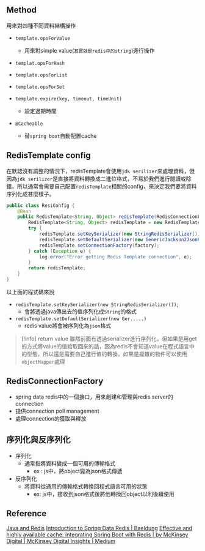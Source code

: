 
## Method

用來對四種不同資料結構操作

+ `template.opsForValue`
	+ 用來對simple value(`其實就是redis中的string`)進行操作
+ `templat.opsForHash`
+ `template.opsForList` 
+ `template.opsForSet`

+ `template.expire(key, timeout, timeUnit)`
	+ 設定過期時間

+ `@Cacheable`
	+ 替`spring boot`自動配置cache


## RedisTemplate config

在默認沒有調整的情況下，redisTemplate會使用`jdk serilizer`來處理資料，但因為`jdk serilizer`是直接將資料轉換成二進位格式，不易於我們進行閱讀或除錯，所以通常會需要自己配置`redisTemplate`相關的config，來決定我們要將資料序列化成甚麼樣子。

```java
public class ResiConfig {  
    @Bean  
    public RedisTemplate<String, Object> redisTemplate(RedisConnectionFactory factory) {  
        RedisTemplate<String, Object> redisTemplate = new RedisTemplate<>();  
        try {  
            redisTemplate.setKeySerializer(new StringRedisSerializer());  
            redisTemplate.setDefaultSerializer(new GenericJackson2JsonRedisSerializer());  
            redisTemplate.setConnectionFactory(factory);  
        } catch (Exception e) {  
            log.error("Error getting Redis Template connection", e);  
        }  
        return redisTemplate;  
    }  
}
```


以上面的程式碼來說
+ `redisTemplate.setKeySerializer(new StringRedisSerializer())`;
	+ 會將透過java傳出去的值序列化成`String`的格式
+ `redisTemplate.setDefaultSerializer(new Ger.....)`
	+ redis value將會被序列化為`json`格式


>[!info] return value
>雖然前面有透過serializer進行序列化，但如果是用get的方式將value的值給取回來的話，因為redis不會知道value在程式語言中的型態，所以還是需要自己進行值的轉換，如果是複雜的物件可以使用`objectMapper`處理 


## RedisConnectionFactory

+ spring data redis中的一個接口，用來創建和管理與redis server的connection
+ 提供connection poll management
+ 處理connection的獲取與釋放

## 序列化與反序列化

+ 序列化
	+ 通常指將資料變成一個可用的傳輸格式
		+ ex : js中，將object變為json格式傳遞
+ 反序列化
	+ 將資料從通用的傳輸格式轉換回程式語言可用的狀態
		+ ex: js中，接收到json格式後將他轉換回object以利後續使用

## Reference

[Java and Redis](https://redis.io/learn/develop/java/getting-started)
[Introduction to Spring Data Redis | Baeldung](https://www.baeldung.com/spring-data-redis-tutorial)
[Effective and highly available cache: Integrating Spring Boot with Redis | by McKinsey Digital | McKinsey Digital Insights | Medium](https://medium.com/digital-mckinsey/effective-and-highly-available-cache-integrating-spring-boot-with-redis-2e21c5cec8bd)


